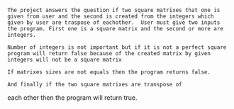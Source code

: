     The project answers the question if two square matrixes that one is given from user and the second is created from the integers which given by user are traspose of eachother.  User must give two inputs the program. First one is a square matrix and the second or more are integers. 

    Number of integers is not important but if it is not a perfect square program will return false because of the created matrix by given integers will not be a square matrix

    If matrixes sizes are not equals then the program returns false.

    And finally if the two square matrixes are transpose of
each other then the program will return true.
